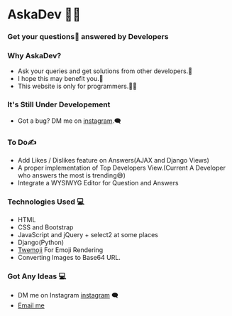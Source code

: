 # AskaDev :man_technologist:
### Get your questions:thinking: answered by Developers

### Why AskaDev?
- Ask your queries and get solutions from other developers.🤝
- I hope this may benefit you.🙏
- This website is only for programmers.👨‍💻

### It's Still Under Developement
- Got a bug? DM me on [instagram](https://instagram.com/djangostaan).:left_speech_bubble:

### To Do:writing_hand:
- Add Likes / Dislikes feature on Answers(AJAX and Django Views)
- A proper implementation of Top Developers View.(Current A Developer who answers the most is trending😅)
- Integrate a WYSIWYG Editor for Question and Answers

### Technologies Used	:computer:
- HTML
- CSS and Bootstrap
- JavaScript and jQuery + select2 at some places
- Django(Python)
- [Twemoji](https://twemoji.twitter.com/) For Emoji Rendering
- Converting Images to Base64 URL.

### Got Any Ideas :computer:
- DM me on Instagram [instagram](https://instagram.com/djangostaan) :left_speech_bubble:
- [Email me](mailto:devbmehta04@gmail.com)
